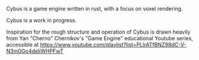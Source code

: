 Cybus is a game engine written in rust, with a focus on voxel rendering.

Cybus is a work in progress.



Inspiration for the rough structure and operation of Cybus is drawn heavily
from Yan "Cherno" Chernikov's "Game Engine" educational Youtube series,
accessible at 
https://www.youtube.com/playlist?list=PLlrATfBNZ98dC-V-N3m0Go4deliWHPFwT
